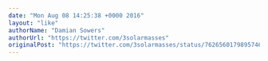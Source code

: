 ```yaml
---
date: "Mon Aug 08 14:25:38 +0000 2016"
layout: "like"
authorName: "Damian Sowers"
authorUrl: "https://twitter.com/3solarmasses"
originalPost: "https://twitter.com/3solarmasses/status/762656017989574656"
---
```

